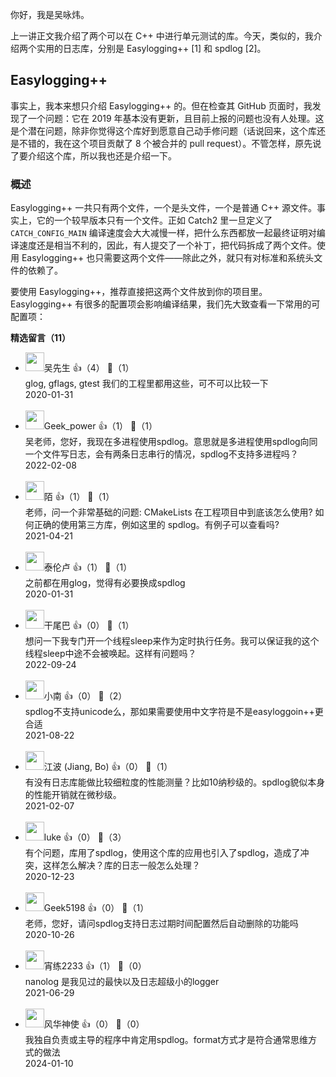 你好，我是吴咏炜。

上一讲正文我介绍了两个可以在 C++ 中进行单元测试的库。今天，类似的，我介绍两个实用的日志库，分别是 Easylogging++ \[1] 和 spdlog \[2]。

## Easylogging++

事实上，我本来想只介绍 Easylogging++ 的。但在检查其 GitHub 页面时，我发现了一个问题：它在 2019 年基本没有更新，且目前上报的问题也没有人处理。这是个潜在问题，除非你觉得这个库好到愿意自己动手修问题（话说回来，这个库还是不错的，我在这个项目贡献了 8 个被合并的 pull request）。不管怎样，原先说了要介绍这个库，所以我也还是介绍一下。

### 概述

Easylogging++ 一共只有两个文件，一个是头文件，一个是普通 C++ 源文件。事实上，它的一个较早版本只有一个文件。正如 Catch2 里一旦定义了 `CATCH_CONFIG_MAIN` 编译速度会大大减慢一样，把什么东西都放一起最终证明对编译速度还是相当不利的，因此，有人提交了一个补丁，把代码拆成了两个文件。使用 Easylogging++ 也只需要这两个文件——除此之外，就只有对标准和系统头文件的依赖了。

要使用 Easylogging++，推荐直接把这两个文件放到你的项目里。Easylogging++ 有很多的配置项会影响编译结果，我们先大致查看一下常用的可配置项：
<div><strong>精选留言（11）</strong></div><ul>
<li><img src="http://thirdwx.qlogo.cn/mmopen/vi_32/Q0j4TwGTfTIcu5pBsZPqcEqcG4GxreeaG3M2llROzBIMlDHuv2cpVURaTkhwg1KKxhsvhvSicu6CMS27Bw6rDCA/132" width="30px"><span>吴先生</span> 👍（4） 💬（1）<div>glog, gflags, gtest 我们的工程里都用这些，可不可以比较一下</div>2020-01-31</li><br/><li><img src="http://thirdwx.qlogo.cn/mmopen/vi_32/Q0j4TwGTfTKSEVQdSoW2S5AnBWq1LQyRiakCJVORLdyFI2ttl8AWdicQOQG24BiccbEkcKBuxAH2Q5wWh9T8qkb0Q/132" width="30px"><span>Geek_power</span> 👍（1） 💬（1）<div>吴老师，您好，我现在多进程使用spdlog。意思就是多进程使用spdlog向同一个文件写日志，会有两条日志串行的情况，spdlog不支持多进程吗？</div>2022-02-08</li><br/><li><img src="https://static001.geekbang.org/account/avatar/00/11/96/a6/aac2a550.jpg" width="30px"><span>陌</span> 👍（1） 💬（1）<div>老师，问一个非常基础的问题: CMakeLists 在工程项目中到底该怎么使用? 如何正确的使用第三方库，例如这里的 spdlog。有例子可以查看吗?</div>2021-04-21</li><br/><li><img src="https://static001.geekbang.org/account/avatar/00/11/6c/ea/e03fec22.jpg" width="30px"><span>泰伦卢</span> 👍（1） 💬（1）<div>之前都在用glog，觉得有必要换成spdlog</div>2020-01-31</li><br/><li><img src="https://static001.geekbang.org/account/avatar/00/1f/ad/c8/dd337107.jpg" width="30px"><span>干尾巴</span> 👍（0） 💬（1）<div>想问一下我专门开一个线程sleep来作为定时执行任务。我可以保证我的这个线程sleep中途不会被唤起。这样有问题吗？</div>2022-09-24</li><br/><li><img src="https://static001.geekbang.org/account/avatar/00/11/f6/30/72b1263d.jpg" width="30px"><span>小南</span> 👍（0） 💬（2）<div>spdlog不支持unicode么，那如果需要使用中文字符是不是easyloggoin++更合适</div>2021-08-22</li><br/><li><img src="https://static001.geekbang.org/account/avatar/00/11/d5/f1/dfe65e31.jpg" width="30px"><span>江波 (Jiang, Bo)</span> 👍（0） 💬（1）<div>有没有日志库能做比较细粒度的性能测量？比如10纳秒级的。spdlog貌似本身的性能开销就在微秒级。</div>2021-02-07</li><br/><li><img src="http://thirdwx.qlogo.cn/mmopen/vi_32/pCVwNYT22UX6XAXJ5XLmbSHRmuPIncaJkS7S6kUKe0C8qWURib8zOhHTPwR36FeZZ4BcnKuDia4nrekqDnAkxdJQ/132" width="30px"><span>luke</span> 👍（0） 💬（3）<div>有个问题，库用了spdlog，使用这个库的应用也引入了spdlog，造成了冲突，这样怎么解决？库的日志一般怎么处理？</div>2020-12-23</li><br/><li><img src="" width="30px"><span>Geek5198</span> 👍（0） 💬（1）<div>老师，您好，请问spdlog支持日志过期时间配置然后自动删除的功能吗</div>2020-10-26</li><br/><li><img src="https://static001.geekbang.org/account/avatar/00/28/a2/54/49dfb810.jpg" width="30px"><span>宵练2233</span> 👍（1） 💬（0）<div>nanolog 是我见过的最快以及日志超级小的logger</div>2021-06-29</li><br/><li><img src="https://static001.geekbang.org/account/avatar/00/11/16/65/c22b4415.jpg" width="30px"><span>风华神使</span> 👍（0） 💬（0）<div>我独自负责或主导的程序中肯定用spdlog。format方式才是符合通常思维方式的做法</div>2024-01-10</li><br/>
</ul>